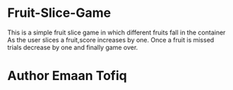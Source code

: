 # Fruit-Slice-Game
This is a simple fruit slice game in which different fruits fall in the container
As the user slices a fruit,score increases by one.
Once a fruit is  missed trials decrease by one and finally game over.

# Author Emaan Tofiq